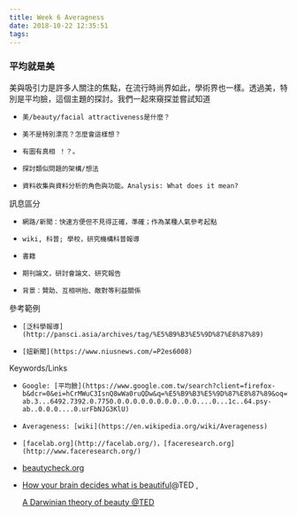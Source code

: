 ```yaml
---
title: Week 6 Averagness
date: 2018-10-22 12:35:51
tags:
---
```

### 平均就是美


美與吸引力是許多人關注的焦點，在流行時尚界如此，學術界也一樣。透過美，特別是平均臉，這個主題的探討。我們一起來窺探並嘗試知道

-     美/beauty/facial attractiveness是什麼？
-     美不是特別漂亮？怎麼會這樣想？
-     有圖有真相 ！？。
-     探討類似問題的架構/想法
-     資料收集與資料分析的角色與功能。Analysis: What does it mean?

訊息區分

-     網路/新聞：快速方便但不見得正確，準確；作為某種人氣參考起點
-     wiki, 科普; 學校，研究機構科普報導
-     書籍
-     期刊論文，研討會論文、研究報告
-     背景：贊助、互相哄抬、敵對等利益關係

參考範例

-     [泛科學報導](http://pansci.asia/archives/tag/%E5%B9%B3%E5%9D%87%E8%87%89)
-     [妞新聞](https://www.niusnews.com/=P2es6008)

Keywords/Links

-     Google: [平均臉](https://www.google.com.tw/search?client=firefox-b&dcr=0&ei=hCrMWuC3IsnQ8wWa0ruQDw&q=%E5%B9%B3%E5%9D%87%E8%87%89&oq=%E5%B9%B3%E5%9D%87%E8%87%89&gs_l=psy-ab.3...6492.7392.0.7750.0.0.0.0.0.0.0.0..0.0....0...1c..64.psy-ab..0.0.0....0.urFbNJG3KlU)
-     Averageness: [wiki](https://en.wikipedia.org/wiki/Averageness)
-     [facelab.org](http://facelab.org/)，[faceresearch.org](http://www.faceresearch.org/)
* [beautycheck.org](http://www.uni-regensburg.de/Fakultaeten/phil_Fak_II/Psychologie/Psy_II/beautycheck/english/index.htm)
*  [How your brain decides what is beautiful](https://www.ted.com/talks/anjan_chatterjee_how_your_brain_decides_what_is_beautiful?utm_campaign=tedspread&utm_medium=referral&utm_source=tedcomshare)@TED ,

    [A Darwinian theory of beauty @TED](https://www.ted.com/talks/denis_dutton_a_darwinian_theory_of_beauty?utm_campaign=tedspread&utm_medium=referral&utm_source=tedcomshare)



